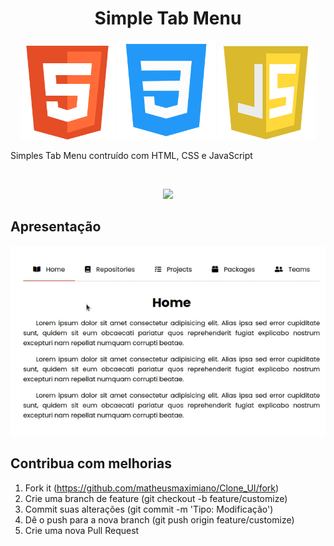 <h1 align="center">Simple Tab Menu</h1>
<p align="center">
  <img src="../../.github/html-logo.png" height="150" width="150" alt="Icon" />
  <img src="../../.github/css-logo.png" height="158" width="158" alt="Icon" />
  <img src="../../.github/js-logo.png" height="150" width="156" alt="Icon" />
</p>
<p align="justify">
  Simples Tab Menu contruído com HTML, CSS e JavaScript
</p>
<br />
<div align="center">
  <p align="center">
    <a aria-label="Matheus" href="https://github.com/matheusmaximianomv">
      <img src="https://img.shields.io/badge/matheusmaximianomv-@-informational?logo=github"></img>
    </a>
  </p>
</div>

## Apresentação
<p align="center">
  <img src="./assets/customize_tab.gif" alt="Apresentação" />
</p>

## Contribua com melhorias

1. Fork it (https://github.com/matheusmaximiano/Clone_UI/fork)
2. Crie uma branch de feature (git checkout -b feature/customize)
3. Commit suas alterações (git commit -m 'Tipo: Modificação')
4. Dê o push para a nova branch (git push origin feature/customize)
5. Crie uma nova Pull Request